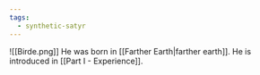```yaml
---
tags:
  - synthetic-satyr
---
```

![[Birde.png]]
He was born in [[Farther Earth|farther earth]]. He is introduced in [[Part I - Experience]].